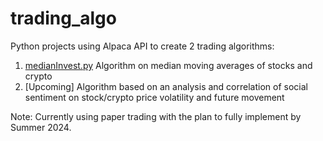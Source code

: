 # trading_algo

Python projects using Alpaca API to create 2 trading algorithms:

1. [medianInvest.py](https://github.com/davidmaemoto/trading_algo/blob/main/medianInvest.py) Algorithm on median moving averages of stocks and crypto
2. [Upcoming] Algorithm based on an analysis and correlation of social sentiment on stock/crypto price volatility and future movement

Note: Currently using paper trading with the plan to fully implement by Summer 2024.
